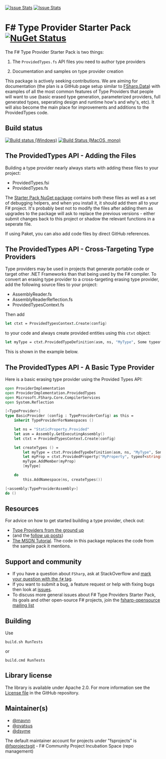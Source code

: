 [![Issue Stats](http://issuestats.com/github/fsprojects/FSharp.TypeProviders.StarterPack/badge/issue)](http://issuestats.com/github/fsprojects/FSharp.TypeProviders.StarterPack)
[![Issue Stats](http://issuestats.com/github/fsprojects/FSharp.TypeProviders.StarterPack/badge/pr)](http://issuestats.com/github/fsprojects/FSharp.TypeProviders.StarterPack)

# F# Type Provider Starter Pack [![NuGet Status](http://img.shields.io/nuget/v/FSharp.TypeProviders.StarterPack.svg?style=flat)](https://www.nuget.org/packages/FSharp.TypeProviders.StarterPack/)

The F# Type Provider Starter Pack is two things: 

1. The ``ProvidedTypes.fs`` API files you need to author type providers

2. Documentation and samples on type provider creation

This package is actively seeking contributions.   We are aiming for documentation
(the plan is a GitHub page setup similar to [FSharp.Data](http://fsharp.github.io/FSharp.Data)) with
examples of all the most common features of Type Providers that people will want to use (basic erased type
generation, parameterized providers, full generated types, seperating design and runtime how's and why's, etc). 
It will also become the main place for improvements and additions to the ProvidedTypes code.

## Build status


[![Build status (Windows)](https://ci.appveyor.com/api/projects/status/y1c6gs2r0ihog1re)](https://ci.appveyor.com/project/mavnn/fsharp-typeproviders-starterpack)  [![Build Status (MacOS, mono)](https://travis-ci.org/fsprojects/FSharp.TypeProviders.StarterPack.svg?branch=master)](https://travis-ci.org/fsprojects/FSharp.TypeProviders.StarterPack)

## The ProvidedTypes API - Adding the Files

Building a type provider nearly always starts with adding these files to your project:

* ProvidedTypes.fsi
* ProvidedTypes.fs

The [Starter Pack NuGet package](https://www.nuget.org/packages/FSharp.TypeProviders.StarterPack) contains both these files as well as a set of debugging helpers, and when you install
it, it should add them all to your F# project. It's probably best not to modify the files after adding them as
upgrades to the package will ask to replace the previous versions - either submit changes back to this project
or shadow the relevant functions in a seperate file.

If using Paket, you can also add code files by direct GitHub references.


## The ProvidedTypes API - Cross-Targeting Type Providers

Type providers may be used in projects that generate portable code or target other .NET Frameworks than
that being used by the F# compiler. To convert an erasing
type provider to a cross-targeting erasing type provider, add the following source files to your project:

* AssemblyReader.fs
* AssemblyReaderReflection.fs
* ProvidedTypesContext.fs

Then add 

```fsharp
let ctxt = ProvidedTypesContext.Create(config)
```

to your code and always create provided entities using this ``ctxt`` object:

```fsharp
let myType = ctxt.ProvidedTypeDefinition(asm, ns, "MyType", Some typeof<obj>)
```

This is shown in the example below.

## The ProvidedTypes API - A Basic Type Provider

Here is a basic erasing type provider using the Provided Types API:

```fsharp
open ProviderImplementation
open ProviderImplementation.ProvidedTypes
open Microsoft.FSharp.Core.CompilerServices
open System.Reflection

[<TypeProvider>]
type BasicProvider (config : TypeProviderConfig) as this =
    inherit TypeProviderForNamespaces ()

    let ns = "StaticProperty.Provided"
    let asm = Assembly.GetExecutingAssembly()
    let ctxt = ProvidedTypesContext.Create(config)

    let createTypes () =
        let myType = ctxt.ProvidedTypeDefinition(asm, ns, "MyType", Some typeof<obj>)
        let myProp = ctxt.ProvidedProperty("MyProperty", typeof<string>, IsStatic = true, getterCode = (fun args -> <@@ "Hello world" @@>))
        myType.AddMember(myProp)
        [myType]

    do
        this.AddNamespace(ns, createTypes())

[<assembly:TypeProviderAssembly>]
do ()
```

## Resources

For advice on how to get started building a type provider, check out:

 - [Type Providers from the ground up](http://blog.mavnn.co.uk/type-providers-from-the-ground-up/)
 - (and the [follow up posts](http://blog.mavnn.co.uk/blog/categories/typeprovider/))
 - [The MSDN Tutorial](http://msdn.microsoft.com/en-us/library/hh361034.aspx). The code in this package replaces the code from the sample pack it mentions.


## Support and community

 - If you have a question about `FSharp`, ask at StackOverflow and [mark your question with the `f#` tag](http://stackoverflow.com/questions/tagged/f%23). 
 - If you want to submit a bug, a feature request or help with fixing bugs then look at [issues](https://github.com/mavnn/FSharp.TypeProviders.StarterPack/issues).
 - To discuss more general issues about F# Type Providers Starter Pack, its goals and other open-source F# projects, join the [fsharp-opensource mailing list](http://groups.google.com/group/fsharp-opensource)

## Building

Use

```shell
build.sh RunTests
```

or

```shell
build.cmd RunTests
```

## Library license

The library is available under Apache 2.0. For more information see the [License file][1] in the GitHub repository.

 [1]: https://github.com/mavnn/FSharp.TypeProviders.StarterPack/blob/master/LICENSE.md


## Maintainer(s)

- [@mavnn](https://github.com/mavnn)
- [@ovatsus](https://github.com/ovatsus)
- [@dsyme](https://github.com/dsyme)

The default maintainer account for projects under "fsprojects" is [@fsprojectsgit](https://github.com/fsprojectsgit) - F# Community Project Incubation Space (repo management)
